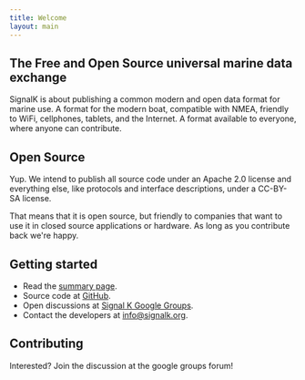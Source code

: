```yaml
---
title: Welcome
layout: main
---
```

The Free and Open Source universal marine data exchange
----
SignalK is about publishing a common modern and open data format for marine use. A format for the modern boat,
compatible with NMEA, friendly to WiFi, cellphones, tablets, and the Internet. A format available to everyone, where
anyone can contribute.

Open Source
---
Yup. We intend to publish all source code under an Apache 2.0 license and everything else, like protocols and interface
descriptions, under a CC-BY-SA license.

That means that it is open source, but friendly to companies that want to use it in closed source applications or
hardware. As long as you contribute back we're happy.

Getting started
----
* Read the [summary page](summary.html).
* Source code at [GitHub](https://github.com/signalk).
* Open discussions at [Signal K Google Groups](https://groups.google.com/forum/#!forum/signalk).
* Contact the developers at <info@signalk.org>.

Contributing
---
Interested? Join the discussion at the google groups forum!

